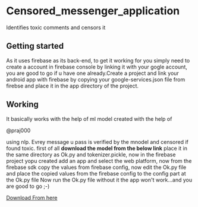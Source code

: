 # Censored_messenger_application
Identifies toxic comments and censors it
<h2>Getting started</h2>
As it uses firebase as its back-end, to get it working for you simply need to create a account in firebase console by linking it with your gogle account, you are good to go if u have one already.Create a project and link your android app with
firebase by copying your google-services.json file from firebse and place it in the app directory of the project.
<h2>Working</h2>
It basically works with the help of ml model created with the help of 

@praj000 

using nlp. Evrey message u pass is verified by the mnodel and censored if found toxic.
first of all <b> download the model from the below link</b> place it in the same directory as Ok.py and tokenizer.pickle, now in the firebase project yopu created add an app and select the web platform, now from the firebase sdk copy the values from firebase config, now edit the Ok.py file and place the copied values from the firebase config to the config part at the Ok.py file
Now run the Ok.py file without it the app won't work...and you are good to go ;-)

[Download From here](https://1drv.ms/u/s!AkKbxoO0cGGxizGcXph9qR6xLaWG)

